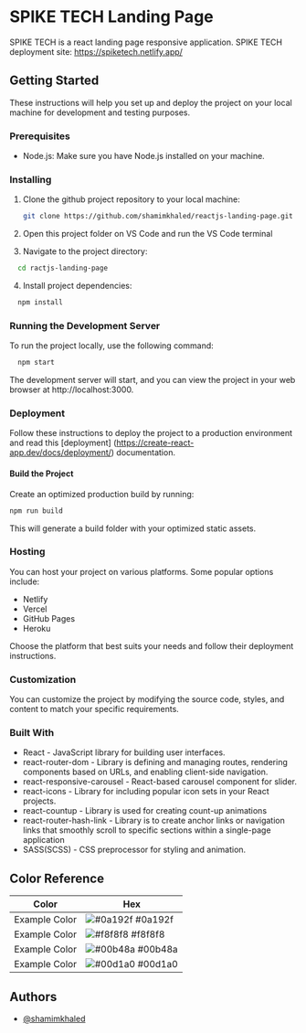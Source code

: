 
# SPIKE TECH Landing Page 

SPIKE TECH is a react landing page responsive application. SPIKE TECH deployment site: https://spiketech.netlify.app/

## Getting Started

These instructions will help you set up and deploy the project on your local machine for development and testing purposes.

### Prerequisites

- Node.js: Make sure you have Node.js installed on your machine.

### Installing

1. Clone the github project repository to your local machine:

   ```bash
   git clone https://github.com/shamimkhaled/reactjs-landing-page.git
   
   ```
2. Open this project folder on VS Code and run the VS Code terminal
3. Navigate to the project directory: 
```bash
  cd ractjs-landing-page
```
4. Install project dependencies:

```bash
  npm install

```
### Running the Development Server
To run the project locally, use the following command:
```bash
  npm start

```
The development server will start, and you can view the project in your web browser at http://localhost:3000.

### Deployment
Follow these instructions to deploy the project to a production environment and read this [deployment] (https://create-react-app.dev/docs/deployment/) documentation.

#### Build the Project
Create an optimized production build by running:

```bash
npm run build
```

This will generate a build folder with your optimized static assets.

### Hosting
You can host your project on various platforms. Some popular options include:

- Netlify
- Vercel
- GitHub Pages
- Heroku

Choose the platform that best suits your needs and follow their deployment instructions.

### Customization
You can customize the project by modifying the source code, styles, and content to match your specific requirements.

### Built With
- React - JavaScript library for building user interfaces.
- react-router-dom - Library is defining and managing routes, rendering components based on URLs, and enabling client-side navigation. 
- react-responsive-carousel - React-based carousel component for slider.
- react-icons - Library for including popular icon sets in your React projects.
- react-countup - Library is used for creating count-up animations
- react-router-hash-link - Library is to create anchor links or navigation links that smoothly scroll to specific sections within a single-page application
- SASS(SCSS) - CSS preprocessor for styling and animation.

## Color Reference

| Color             | Hex                                                                |
| ----------------- | ------------------------------------------------------------------ |
| Example Color | ![#0a192f](https://via.placeholder.com/10/0a192f?text=+) #0a192f |
| Example Color | ![#f8f8f8](https://via.placeholder.com/10/f8f8f8?text=+) #f8f8f8 |
| Example Color | ![#00b48a](https://via.placeholder.com/10/00b48a?text=+) #00b48a |
| Example Color | ![#00d1a0](https://via.placeholder.com/10/00b48a?text=+) #00d1a0 |


## Authors

- [@shamimkhaled](https://www.github.com/shamimkhaled)

